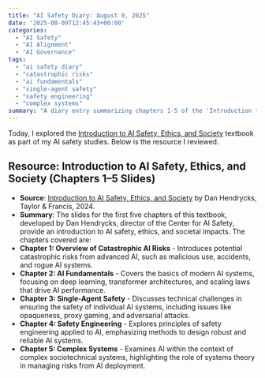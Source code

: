 ```yaml
---
title: "AI Safety Diary: August 9, 2025"
date: '2025-08-09T12:45:43+00:00'
categories:
  - "AI Safety"
  - "AI Alignment"
  - "AI Governance"
tags:
  - "ai safety diary"
  - "catastrophic risks"
  - "ai fundamentals"
  - "single-agent safety"
  - "safety engineering"
  - "complex systems"
summary: "A diary entry summarizing chapters 1-5 of the 'Introduction to AI Safety, Ethics, and Society' textbook, covering catastrophic AI risks, AI fundamentals, single-agent safety, safety engineering, and complex systems."
---
```


Today, I explored the [Introduction to AI Safety, Ethics, and Society](https://aisafetybook.com) textbook as part of my AI safety studies. Below is the resource I reviewed.

## Resource: Introduction to AI Safety, Ethics, and Society (Chapters 1–5 Slides)

- **Source**: [Introduction to AI Safety, Ethics, and Society](https://aisafetybook.com) by Dan Hendrycks, Taylor &amp; Francis, 2024.
- **Summary**: The slides for the first five chapters of this textbook, developed by Dan Hendrycks, director of the Center for AI Safety, provide an introduction to AI safety, ethics, and societal impacts. The chapters covered are:
- **Chapter 1: Overview of Catastrophic AI Risks** - Introduces potential catastrophic risks from advanced AI, such as malicious use, accidents, and rogue AI systems.
- **Chapter 2: AI Fundamentals** - Covers the basics of modern AI systems, focusing on deep learning, transformer architectures, and scaling laws that drive AI performance.
- **Chapter 3: Single-Agent Safety** - Discusses technical challenges in ensuring the safety of individual AI systems, including issues like opaqueness, proxy gaming, and adversarial attacks.
- **Chapter 4: Safety Engineering** - Explores principles of safety engineering applied to AI, emphasizing methods to design robust and reliable AI systems.
- **Chapter 5: Complex Systems** - Examines AI within the context of complex sociotechnical systems, highlighting the role of systems theory in managing risks from AI deployment.